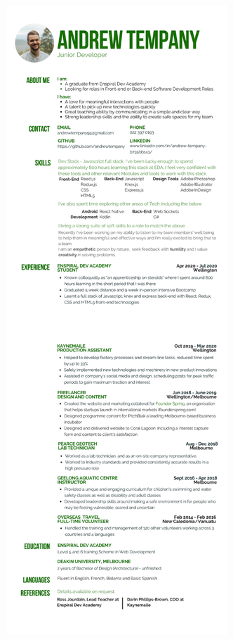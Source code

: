 ![Header](https://raw.githubusercontent.com/andrewtempany/CV/master/page_00001.jpg "Header")
![Header](https://raw.githubusercontent.com/andrewtempany/CV/master/page_00002.jpg "Header")
